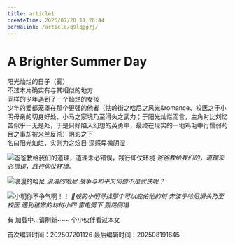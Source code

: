 ```yaml
---
title: article1
createTime: 2025/07/20 11:26:44
permalink: /article/q9lqgg7j/
---
```

# A Brighter Summer Day

阳光灿烂的日子（雾）  
不过本片确实有与其相似的地方  
同样的少年遇到了一个灿烂的女孩  
少年的爱都笼罩在那个更强的他者（牯岭街之哈尼之风光&romance、校医之于小明母亲的切身好处、小马之家境乃至滑头之武力；于阳光灿烂而言，主角对比刘忆苦似乎一无是处，于是只好陷入幻想的英勇中，最终在现实的一地鸡毛中行懦弱苟且之事却被米兰反杀）阴影之下  
名曰阳光灿烂，实则为之炫目 深感卑微阴湿


![爸爸教给我们的道理，道理未必错误，践行仰仗环境](/public/images/ABrighterSummerDay1.png)
*爸爸教给我们的，道理未必错误，践行仰仗环境。*

![浪漫的哈尼](/public/images/ABrighterSummerDay2.png)
*浪漫的哈尼 战争与和平又何尝不是武侠呢？*

![小明你不争气啊！！](/public/images/ABrighterSummerDay3.png)
*🦌般的小明寻找那个可以庇佑他的树 奔波于哈尼滑头乃至校医 遇到稚嫩的幼树小四 雷电劈下 轰然倒塌*
  
有 <span id="busuanzi_page_pv">加载中...请刷新~~~</span> 个小伙伴看过本文

<!-- 文章编辑时间信息 -->
首次编辑时间：202507201126
最后编辑时间：202508191645
<!-- 编辑时间信息结束 -->